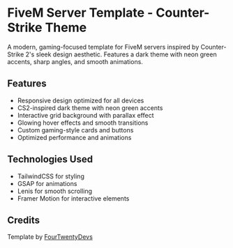 # FiveM Server Template - Counter-Strike Theme

A modern, gaming-focused template for FiveM servers inspired by Counter-Strike 2's sleek design aesthetic. Features a dark theme with neon green accents, sharp angles, and smooth animations.

## Features

- Responsive design optimized for all devices
- CS2-inspired dark theme with neon green accents
- Interactive grid background with parallax effect
- Glowing hover effects and smooth transitions
- Custom gaming-style cards and buttons
- Optimized performance and animations

## Technologies Used

- TailwindCSS for styling
- GSAP for animations
- Lenis for smooth scrolling
- Framer Motion for interactive elements

## Credits

Template by [FourTwentyDevs](https://fourtwenty.dev)
